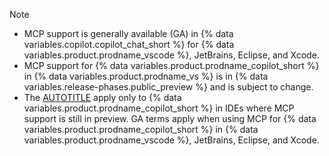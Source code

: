 >[!NOTE]
> * MCP support is generally available (GA) in {% data variables.copilot.copilot_chat_short %} for {% data variables.product.prodname_vscode %}, JetBrains, Eclipse, and Xcode.
> * MCP support for {% data variables.product.prodname_copilot_short %} in {% data variables.product.prodname_vs %} is in {% data variables.release-phases.public_preview %} and is subject to change.
> * The [AUTOTITLE](/free-pro-team@latest/site-policy/github-terms/github-pre-release-license-terms) apply only to {% data variables.product.prodname_copilot_short %} in IDEs where MCP support is still in preview. GA terms apply when using MCP for {% data variables.product.prodname_copilot_short %} in {% data variables.product.prodname_vscode %}, JetBrains, Eclipse, and Xcode.
